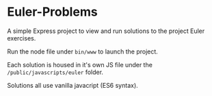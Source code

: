# Euler-Problems

A simple Express project to view and run solutions to the project Euler exercises.

Run the node file under `bin/www` to launch the project.

Each solution is housed in it's own JS file under the `/public/javascripts/euler` folder.

Solutions all use vanilla javacript (ES6 syntax). 